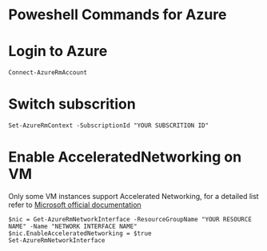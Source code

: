 # Poweshell Commands for Azure
Login to Azure
=
`Connect-AzureRmAccount`

Switch subscrition
=
`Set-AzureRmContext -SubscriptionId "YOUR SUBSCRITION ID"`

Enable AcceleratedNetworking on VM
=
Only some VM instances support Accelerated Networking, for a detailed list refer to [Microsoft official documentation](https://docs.microsoft.com/en-us/azure/virtual-network/create-vm-accelerated-networking-cli#supported-vm-instances) 
```
$nic = Get-AzureRmNetworkInterface -ResourceGroupName "YOUR RESOURCE NAME" -Name "NETWORK INTERFACE NAME"
$nic.EnableAcceleratedNetworking = $true
Set-AzureRmNetworkInterface
```
